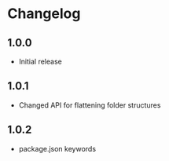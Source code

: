# Changelog

## 1.0.0

* Initial release

## 1.0.1

* Changed API for flattening folder structures

## 1.0.2

* package.json keywords
